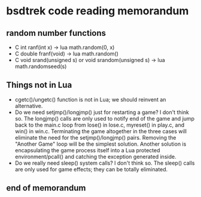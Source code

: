 # bsdtrek code reading memorandum

## random number functions

* C int ranf(int x) -> lua math.random(0, x)
* C double franf(void) -> lua math.random()
* C void srand(unsigned s) or void srandom(unsigned s) -> lua math.randomseed(s)

## Things not in Lua

* cgetc()/ungetc() function is not in Lua; we should reinvent an alternative.
* Do we need setjmp()/longjmp() just for restarting a game? I don't think so. The longjmp() calls are only used to notify end of the game and jump back to the main.c loop from lose() in lose.c, myreset() in play.c, and win() in win.c. Terminating the game altogether in the three cases will eliminate the need for the setjmp()/longjmp() pairs. Removing the "Another Game" loop will be the simplest solution. Another solution is encapsulating the game process itself into a Lua protected environment/pcall() and catching the exception generated inside.
* Do we really need sleep() system calls? I don't think so. The sleep() calls are only used for game effects; they can be totally eliminated.

## end of memorandum

